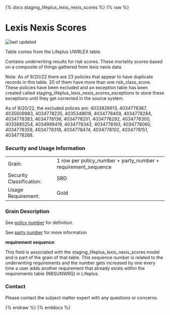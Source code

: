 {% docs staging_lifeplus_lexis_nexis_scores %}
{% raw %}

# Lexis Nexis Scores

![last updated](assets/update_badges/staging_lifeplus_lexis_nexis_scores.svg)

Table comes from the Lifeplus UWRLEX table.

Contains underwriting results for risk scores. These mortality scores based on a
composite of things gathered from lexis nexis data.

Note: As of 9/20/22 there are 23 policies that appear to have duplicate records in this table. 20 of them
have more than one risk_class_score. These policies have been excluded and an exception table has
been created called staging_lifeplus_lexis_nexis_scores_exceptions to store these exceptions until
they get corrected in the source system.

As of 9/20/22, the excluded polices are:
4033826613,
4034778367,
4035609983,
4034778235,
4035348616,
4034778409,
4034778284,
4034778383,
4034778136,
4034778201,
4034778292,
4034778300,
4033885254,
4034999419,
4034778342,
4034778193,
4034778060,
4034778359,
4034778318,
4034778474,
4034778102,
4034778151,
4034778268.


### Security and Usage Information
|     |                                           |
| --- |-------------------------------------------|
| Grain:                   | 1 row per policy_number + party_number + requirement_sequence |
| Security Classification: | SRD                                       |
| Usage Requirement:       | Gold                                      |

### Grain Description
See [policy number](#!/exposure/docs.business_glossary.glossary#policy_number)
for definition.

See [party number](#!/model/model.aaa_life_data_platform.staging_lifeplus_client_master#party_number)
for more information

**requirement sequence**:

This field is associated with the staging_lifeplus_lexis_nexis_scores model and is part of the grain
of that table. This sequence number is related to the underwriting requirements and the number gets
increased by one every time a user adds another requirement that already exists within the
requirements table (NBSUNWRQ) in Lifeplus.

### Contact
Please contact the subject matter expert with any questions or concerns.

{% endraw %}
{% enddocs %}